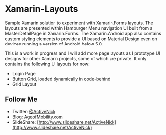 # Xamarin-Layouts
Sample Xamarin solution to experiment with Xamarin.Forms layouts. The layouts are presented within Hamburger Menu navigation UI built from a MasterDetailPage in Xamarin.Forms. The Xamarin.Android app also contains custom styling elements to provide a UI based on Material Design even on devices running a version of Android below 5.0.

This is a work in progress and I will add more page layouts as I prototype UI designs for other Xamarin projects, some of which are private. It only contains the following UI layouts for now:

* Login Page
* Button Grid, loaded dynamically in code-behind
* Grid Layout

## Follow Me
* Twitter: [@ActiveNick](http://twitter.com/ActiveNick)
* Blog: [AgeofMobility.com](http://AgeofMobility.com)
* SlideShare: [http://www.slideshare.net/ActiveNick](http://www.slideshare.net/ActiveNick)
